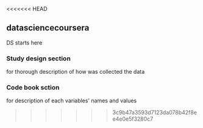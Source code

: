 <<<<<<< HEAD
## datasciencecoursera
DS starts here

### Study design section
for thorough description of how was collected the data

### Code book sction
for description of each variables' names and values

>>>>>>> 3c9b47a3593d7123da078b42f8ee4e0e5f3280c7
